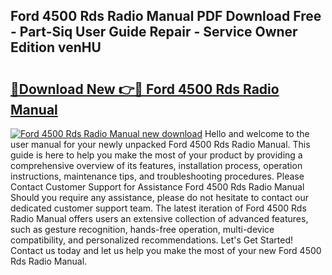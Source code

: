 ## Ford 4500 Rds Radio Manual PDF Download Free - Part-Siq User Guide Repair - Service Owner Edition venHU

# <h2><a href="http://bc53988.oget.top/?id=Ford+4500+Rds+Radio+Manual">🔗Download New 👉🔴 Ford 4500 Rds Radio Manual</a></h2>

[![Ford 4500 Rds Radio Manual new download](https://i.imgur.com/5g1atiW.png)](http://bc53988.oget.top/?id=Ford+4500+Rds+Radio+Manual)
Hello and welcome to the user manual for your newly unpacked Ford 4500 Rds Radio Manual. This guide is here to help you make the most of your product by providing a comprehensive overview of its features, installation process, operation instructions, maintenance tips, and troubleshooting procedures. Please Contact Customer Support for Assistance Ford 4500 Rds Radio Manual Should you require any assistance, please do not hesitate to contact our dedicated customer support team. The latest iteration of Ford 4500 Rds Radio Manual offers users an extensive collection of advanced features, such as gesture recognition, hands-free operation, multi-device compatibility, and personalized recommendations. Let's Get Started! Contact us today and let us help you make the most of your new Ford 4500 Rds Radio Manual.
